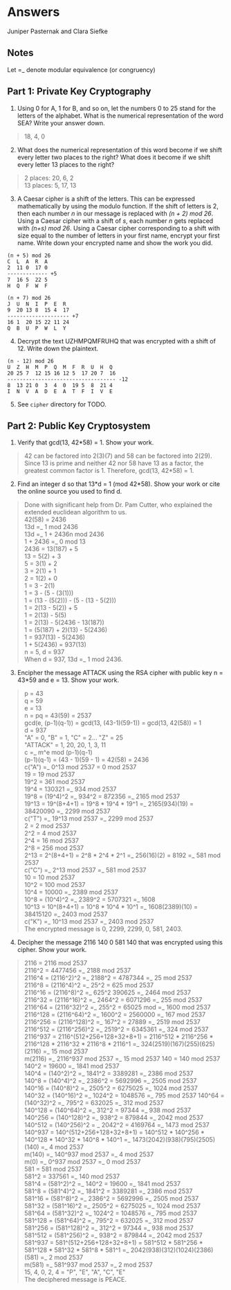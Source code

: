 # Answers

Juniper Pasternak and Clara Siefke

## Notes

Let =\_ denote modular equivalence (or congruency)

## Part 1: Private Key Cryptography

1. Using 0 for A, 1 for B, and so on, let the numbers 0 to 25 stand for the letters of the alphabet. What is the numerical representation of the word SEA? Write your answer down.

> 18, 4, 0

2. What does the numerical representation of this word become if we shift every letter two places to the right? What does it become if we shift every letter 13 places to the right?

> 2 places: 20, 6, 2  
> 13 places: 5, 17, 13  

3. A Caesar cipher is a shift of the letters. This can be expressed mathematically by using the modulo function. If the shift of letters is 2, then each number _n_ in our message is replaced with _(n + 2) mod 26_. Using a Caesar cipher with a shift of _s_, each number _n_ gets replaced with _(n+s) mod 26_. Using a Caesar cipher corresponding to a shift with size equal to the number of letters in your first name, encrypt your first name. Write down your encrypted name and show the work you did.

```text
(n + 5) mod 26
C  L  A  R  A
2  11 0  17 0
------------- +5
7  16 5  22 5
H  Q  F  W  F

(n + 7) mod 26
J  U  N  I  P  E  R
9  20 13 8  15 4  17
-------------------- +7
16 1  20 15 22 11 24
Q  B  U  P  W  L  Y
```

4. Decrypt the text UZHMPQMFRUHQ that was encrypted with a shift of 12. Write down the plaintext.

```text
(n - 12) mod 26
U  Z  H  M  P  Q  M  F  R  U  H  Q
20 25 7  12 15 16 12 5  17 20 7  16
----------------------------------- -12
8  13 21 0  3  4  0  19 5  8  21 4
I  N  V  A  D  E  A  T  F  I  V  E
```

5. See `cipher` directory for TODO.

## Part 2: Public Key Cryptosystem

1. Verify that gcd(13, 42\*58) = 1. Show your work.

> 42 can be factored into 2(3)(7) and 58 can be factored into 2(29). Since 13 is prime and neither 42 nor 58 have 13 as a factor, the greatest common factor is 1. Therefore, gcd(13, 42\*58) = 1.

2. Find an integer d so that 13\*d = 1 (mod 42\*58). Show your work or cite the online source you used to find d.

> Done with significant help from Dr. Pam Cutter, who explained the extended euclidean algorithm to us.  
> 42(58) = 2436  
> 13d =\_ 1 mod 2436  
> 13d =\_ 1 + 2436n mod 2436  
> 1 + 2436 =\_ 0 mod 13  
> 2436 = 13(187) + 5  
> 13 = 5(2) + 3  
> 5 = 3(1) + 2  
> 3 = 2(1) + 1  
> 2 = 1(2) + 0  
> 1 = 3 - 2(1)  
> 1 = 3 - (5 - (3(1)))  
> 1 = (13 - (5(2))) - (5 - (13 - 5(2)))  
> 1 = 2(13 - 5(2)) + 5  
> 1 = 2(13) - 5(5)  
> 1 = 2(13) - 5(2436 - 13(187))  
> 1 = (5(187) + 2)(13) - 5(2436)  
> 1 = 937(13) - 5(2436)  
> 1 + 5(2436) = 937(13)  
> n = 5, d = 937  
> When d = 937, 13d =\_ 1 mod 2436.  

3. Encipher the message ATTACK using the RSA cipher with public key n = 43*59 and e = 13. Show your work.

> p = 43  
> q = 59  
> e = 13  
> n = pq = 43(59) = 2537  
> gcd(e, (p-1)(q-1)) = gcd(13, (43-1)(59-1)) = gcd(13, 42(58)) = 1  
> d = 937  
> "A" = 0, "B" = 1, "C" = 2... "Z" = 25  
> "ATTACK" = 1, 20, 20, 1, 3, 11  
> c =\_ m^e mod (p-1)(q-1)  
> (p-1)(q-1) = (43 - 1)(59 - 1) = 42(58) = 2436  
> c("A") =\_ 0^13 mod 2537 = 0 mod 2537  
> 19 = 19 mod 2537  
> 19^2 = 361 mod 2537  
> 19^4 = 130321 =\_ 934 mod 2537  
> 19^8 = (19^4)^2 =\_ 934^2 = 872356 =\_ 2165 mod 2537  
> 19^13 = 19^(8+4+1) = 19^8 \* 19^4 \* 19^1 =\_ 2165(934)(19) = 38420090 =\_ 2299 mod 2537  
> c("T") =\_ 19^13 mod 2537 =\_ 2299 mod 2537  
> 2 = 2 mod 2537  
> 2^2 = 4 mod 2537  
> 2^4 = 16 mod 2537  
> 2^8 = 256 mod 2537  
> 2^13 = 2^(8+4+1) = 2^8 \* 2^4 \* 2^1 =\_ 256(16)(2) = 8192 =\_ 581 mod 2537  
> c("C") =\_ 2^13 mod 2537 =\_ 581 mod 2537  
> 10 = 10 mod 2537  
> 10^2 = 100 mod 2537  
> 10^4 = 10000 =\_ 2389 mod 2537  
> 10^8 = (10^4)^2 =\_ 2389^2 = 5707321 =\_ 1608  
> 10^13 = 10^(8+4+1) = 10^8 \* 10^4 \* 10^1 =\_ 1608(2389)(10) = 38415120 =\_ 2403 mod 2537  
> c("K") =\_ 10^13 mod 2537 =\_ 2403 mod 2537  
> The encrypted message is 0, 2299, 2299, 0, 581, 2403.  

4. Decipher the message 2116 140 0 581 140 that was encrypted using this cipher. Show your work.

> 2116 = 2116 mod 2537  
> 2116^2 = 4477456 =\_ 2188 mod 2537  
> 2116^4 = (2116^2)^2 =\_ 2188^2 = 4787344 =\_ 25 mod 2537  
> 2116^8 = (2116^4)^2 =\_ 25^2 = 625 mod 2537  
> 2116^16 = (2116^8)^2 =\_ 625^2 390625 =_ 2464 mod 2537  
> 2116^32 = (2116^16)^2 =\_ 2464^2 = 6071296 =\_ 255 mod 2537  
> 2116^64 = (2116^32)^2 =\_ 255^2 = 65025 mod =\_ 1600 mod 2537  
> 2116^128 = (2116^64)^2 =\_ 1600^2 = 2560000 =\_ 167 mod 2537  
> 2116^256 = (2116^128)^2 =\_ 167^2 = 27889 =\_ 2519 mod 2537  
> 2116^512 = (2116^256)^2 =\_ 2519^2 = 6345361 =\_ 324 mod 2537  
> 2116^937 = 2116^(512+256+128+32+8+1) = 2116^512 \* 2116^256 \* 2116^128 \* 2116^32 \* 2116^8 \* 2116^1 =\_ 324(2519)(167)(255)(625)(2116) =\_ 15 mod 2537  
> m(2116) =_ 2116^937 mod 2537 =_ 15 mod 2537
> 140 = 140 mod 2537  
> 140^2 = 19600 =\_ 1841 mod 2537  
> 140^4 = (140^2)^2 =\_ 1841^2 = 3389281 =\_ 2386 mod 2537  
> 140^8 = (140^4)^2 =\_ 2386^2 = 5692996 =\_ 2505 mod 2537  
> 140^16 = (140^8)^2 =\_ 2505^2 = 6275025 =\_ 1024 mod 2537  
> 140^32 = (140^16)^2 =\_ 1024^2 = 1048576 =\_ 795 mod 2537
> 140^64 = (140^32)^2 =\_ 795^2 = 632025 =\_ 312 mod 2537  
> 140^128 = (140^64)^2 =\_ 312^2 = 97344 =\_ 938 mod 2537  
> 140^256 = (140^128)^2 =\_ 938^2 = 879844 =\_ 2042 mod 2537  
> 140^512 = (140^256)^2 = \_ 2042^2 = 4169764 =\_ 1473 mod 2537  
> 140^937 = 140^(512+256+128+32+8+1) = 140^512 \* 140^256 \* 140^128 \* 140^32 \* 140^8 \* 140^1 =\_ 1473(2042)(938)(795)(2505)(140) =\_ 4 mod 2537  
> m(140) =\_ 140^937 mod 2537 =_ 4 mod 2537  
> m(0) =\_ 0^937 mod 2537 =\_ 0 mod 2537  
> 581 = 581 mod 2537  
> 581^2 = 337561 =\_ 140 mod 2537  
> 581^4 = (581^2)^2 =\_ 140^2 = 19600 =\_ 1841 mod 2537  
> 581^8 = (581^4)^2 =\_ 1841^2 = 3389281 =\_ 2386 mod 2537  
> 581^16 = (581^8)^2 =\_ 2386^2 = 5692996 =\_ 2505 mod 2537  
> 581^32 = (581^16)^2 =\_ 2505^2 = 6275025 =\_ 1024 mod 2537  
> 581^64 = (581^32)^2 =\_ 1024^2 = 1048576 =\_ 795 mod 2537  
> 581^128 = (581^64)^2 =\_ 795^2 = 632025 =\_ 312 mod 2537  
> 581^256 = (581^128)^2 =\_ 312^2 = 97344 =\_ 938 mod 2537  
> 581^512 = (581^256)^2 =\_ 938^2 = 879844 =\_ 2042 mod 2537    
> 581^937 = 581^(512+256+128+32+8+1) = 581^512 \* 581^256 \* 581^128 \* 581^32 \* 581^8 \* 581^1 =\_ 2042(938)(312)(1024)(2386)(581) =\_ 2 mod 2537  
> m(581) =\_ 581^937 mod 2537 =\_ 2 mod 2537  
> 15, 4, 0, 2, 4 = "P", "E", "A", "C", "E"  
> The deciphered message is PEACE.
